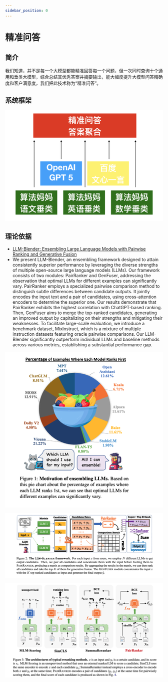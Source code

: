 ```yaml
---
sidebar_position: 0
---
```


# 精准问答

## 简介
我们知道，并不是每一个大模型都能精准回答每一个问题，但一次同时查询十个通用和垂类大模型，综合总结其优秀答案并摘要输出，能大幅度提升大模型问答精确度和客户满意度，我们把此技术称为“精准问答”。

## 系统框架
![](./img/precise.ir.png)

## 理论依据
* [LLM-Blender: Ensembling Large Language Models with Pairwise Ranking and Generative Fusion](https://arxiv.org/abs/2306.02561)
* We present LLM-Blender, an ensembling framework designed to attain consistently superior performance by leveraging the diverse strengths of multiple open-source large language models (LLMs). Our framework consists of two modules: PairRanker and GenFuser, addressing the observation that optimal LLMs for different examples can significantly vary. PairRanker employs a specialized pairwise comparison method to distinguish subtle differences between candidate outputs. It jointly encodes the input text and a pair of candidates, using cross-attention encoders to determine the superior one. Our results demonstrate that PairRanker exhibits the highest correlation with ChatGPT-based ranking. Then, GenFuser aims to merge the top-ranked candidates, generating an improved output by capitalizing on their strengths and mitigating their weaknesses. To facilitate large-scale evaluation, we introduce a benchmark dataset, MixInstruct, which is a mixture of multiple instruction datasets featuring oracle pairwise comparisons. Our LLM-Blender significantly outperform individual LLMs and baseline methods across various metrics, establishing a substantial performance gap.

![](./img/fig.1.png)

![](./img/fig.2.png)

![](./img/fig.3.png)